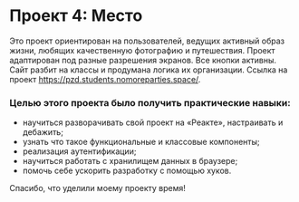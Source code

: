 # Проект 4: Место

Это проект ориентирован на пользователей, ведущих активный образ жизни, любящих качественную фотографию и путешествия.
Проект адаптирован под разные разрешения экранов.
Все кнопки активны.
Сайт разбит на классы и продумана логика их организации.
Ссылка на проект https://pzd.students.nomoreparties.space/.

### Целью этого проекта было получить практические навыки:

- научиться разворачивать свой проект на «Реакте», настраивать и дебажить;
- узнать что такое функциональные и классовые компоненты;
- реализация аутентификации;
- научиться работать с хранилищем данных в браузере;
- помочь себе ускорить разработку с помощью хуков.

Спасибо, что уделили моему проекту время!
